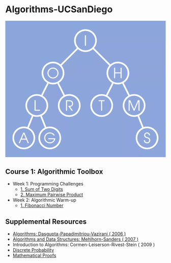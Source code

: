 # Algorithms-UCSanDiego
![](docs/algorithms.png)

## Course 1: Algorithmic Toolbox
* Week 1: Programming Challenges
  * [1. Sum of Two Digits](https://github.com/claytonjwong/Algorithms-UCSD/tree/master/course1/week1/1_sum_of_two_digits)
  * [2. Maximum Pairwise Product](https://github.com/claytonjwong/Algorithms-UCSD/tree/master/course1/week1/2_max_pairwise_product)
* Week 2: Algorithmic Warm-up
  * [1. Fibonacci Number](https://github.com/claytonjwong/Algorithms-UCSanDiego/tree/master/course1/week2/1_fibonacci_number)
  
## Supplemental Resources
  * [Algorithms: Dasgupta-Papadimitriou-Vazirani ( 2006 )]( https://github.com/claytonjwong/Algorithms-UCSanDiego/blob/master/docs/Dasgupta-Papadimitriou-Vazirani.pdf )
  * [Algorithms and Data Structures: Mehlhorn-Sanders ( 2007 )]( https://github.com/claytonjwong/Algorithms-UCSanDiego/blob/master/docs/Mehlhorn-Sanders-Toolbox.pdf )
  * Introduction to Algorithms: Cormen-Leiserson-Rivest-Stein ( 2009 )
  * [Discrete Probability]( https://en.wikibooks.org/wiki/High_School_Mathematics_Extensions/Discrete_Probability )
  * [Mathematical Proofs]( https://en.wikibooks.org/wiki/High_School_Mathematics_Extensions/Mathematical_Proofs )
  